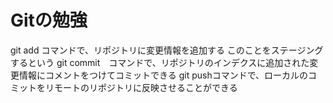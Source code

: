 # Gitの勉強

git add コマンドで、リポジトリに変更情報を追加する
	このことをステージングするという
git commit　コマンドで、リポジトリのインデクスに追加された変更情報にコメントをつけてコミットできる
git pushコマンドで、ローカルのコミットをリモートのリポジトリに反映させることができる

